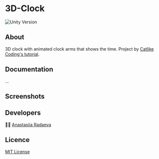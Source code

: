 # 3D-Clock
<p align="left">
   <img src="https://img.shields.io/badge/Engine-Unity%202021.3.14f1-blue" alt="Unity Version">
</p>

## About
3D clock with animated clock arms that shows the time. Project by [Catlike Coding's tutorial](https://catlikecoding.com/unity/tutorials/basics/game-objects-and-scripts/).
## Documentation
...
## Screenshots

[//]: # (<table>)

[//]: # (    <tr>)

[//]: # (            <img src="Images/MainMenu.png" alt="Main Menu">)

[//]: # (    </tr>)

[//]: # (</table>)

## Developers
🙋‍♀️ [Anastasiia Radaeva](https://github.com/AnastasiiaRadaeva)
## Licence
[MIT License](LICENSE)
